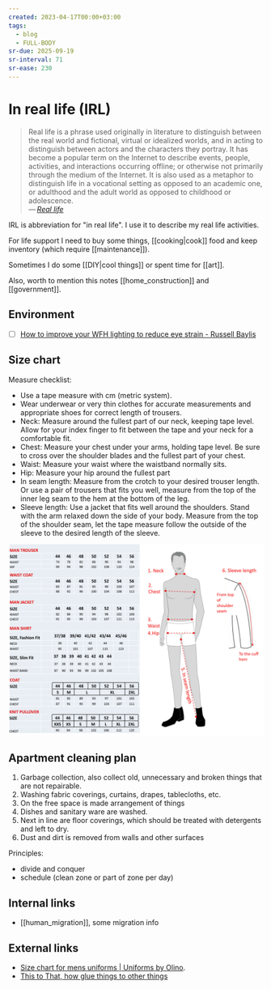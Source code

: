 ```yaml
---
created: 2023-04-17T00:00+03:00
tags:
  - blog
  - FULL-BODY
sr-due: 2025-09-19
sr-interval: 71
sr-ease: 230
---
```


# In real life (IRL)

> Real life is a phrase used originally in literature to distinguish between the real world and fictional, virtual or idealized worlds, and in acting to distinguish between actors and the characters they portray. It has become a popular term on the Internet to describe events, people, activities, and interactions occurring offline; or otherwise not primarily through the medium of the Internet. It is also used as a metaphor to distinguish life in a vocational setting as opposed to an academic one, or adulthood and the adult world as opposed to childhood or adolescence.\
> — <cite>[Real life](https://en.wikipedia.org/wiki/Real_life#related_terminology)</cite>

IRL is abbreviation for "in real life". I use it to describe my real life activities.

For life support I need to buy some things, [[cooking|cook]] food and keep inventory (which require [[maintenance]]).

Sometimes I do some [[DIY|cool things]] or spent time for [[art]].

Also, worth to mention this notes [[home_construction]] and [[government]].

## Environment

- [ ] [How to improve your WFH lighting to reduce eye strain - Russell Baylis](https://rustle.ca/posts/articles/work-from-home-lighting)

## Size chart

Measure checklist:

- Use a tape measure with cm (metric system).
- Wear underwear or very thin clothes for accurate measurements and appropriate shoes for correct length of trousers.
- Neck: Measure around the fullest part of our neck, keeping tape level. Allow for your index finger to fit between the tape and your neck for a comfortable fit.
- Chest: Measure your chest under your arms, holding tape level. Be sure to cross over the shoulder blades and the fullest part of your chest.
- Waist: Measure your waist where the waistband normally sits.
- Hip: Measure your hip around the fullest part
- In seam length: Measure from the crotch to your desired trouser length. Or use a pair of trousers that fits you well, measure from the top of the inner leg seam to the hem at the bottom of the leg.
- Sleeve length: Use a jacket that fits well around the shoulders. Stand with the arm relaxed down the side of your body. Measure from the top of the shoulder seam, let the tape measure follow the outside of the sleeve to the desired length of the sleeve.

![Size chart for men uniforms](img/Body-measurement-cm-to-size-male-drawing.jpg)

## Apartment cleaning plan

1. Garbage collection, also collect old, unnecessary and broken things that are not repairable.
2. Washing fabric coverings, curtains, drapes, tablecloths, etc.
3. On the free space is made arrangement of things
4. Dishes and sanitary ware are washed.
5. Next in line are floor coverings, which should be treated with detergents and left to dry.
6. Dust and dirt is removed from walls and other surfaces

Principles:

- divide and conquer
- schedule (clean zone or part of zone per day)

## Internal links

- [[human_migration]], some migration info

## External links

- [Size chart for mens uniforms | Uniforms by Olino](https://webshop.olinouniforms.com/en-us/size-chart-men).
- [This to That, how glue things to other things](http://www.thistothat.com/)
